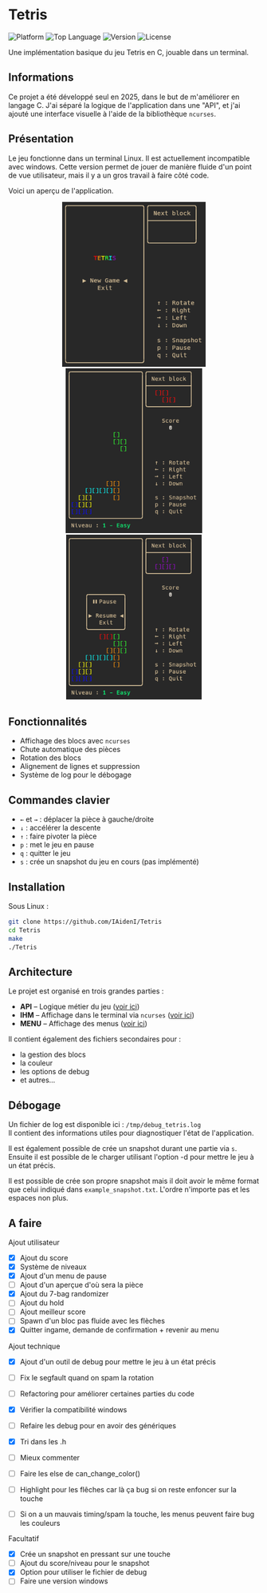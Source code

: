 # Tetris

![Platform](https://img.shields.io/badge/platform-Linux-blue)
![Top Language](https://img.shields.io/github/languages/top/IAidenI/Tetris)
![Version](https://img.shields.io/badge/version-0.1-yellow)
![License](https://img.shields.io/badge/license-MIT-green)

Une implémentation basique du jeu Tetris en C, jouable dans un terminal.

## Informations

Ce projet a été développé seul en 2025, dans le but de m'améliorer en langage C. J'ai séparé la logique de l'application dans une "API", et j'ai ajouté une interface visuelle à l'aide de la bibliothèque `ncurses`.

## Présentation

Le jeu fonctionne dans un terminal Linux. Il est actuellement incompatible avec windows. Cette version permet de jouer de manière fluide d'un point de vue utilisateur, mais il y a un gros travail à faire côté code.

Voici un aperçu de l'application.

<p align=center>
  <img src="./docs/HomePage.png" alt="Page d'accueil" height="330">
  <img src="./docs/GameExemple.png" alt="Exemple de jeu" height="330">
  <img src="./docs/Pause.png" alt="Exemple de jeu" height="330">
</p>

## Fonctionnalités

- Affichage des blocs avec `ncurses`
- Chute automatique des pièces
- Rotation des blocs
- Alignement de lignes et suppression
- Système de log pour le débogage

## Commandes clavier

- `←` et `→` : déplacer la pièce à gauche/droite
- `↓` : accélérer la descente
- `↑` : faire pivoter la pièce
- `p` : met le jeu en pause
- `q` : quitter le jeu
- `s` : crée un snapshot du jeu en cours (pas implémenté)

## Installation

Sous Linux :

```bash
git clone https://github.com/IAidenI/Tetris
cd Tetris
make
./Tetris
```

## Architecture

Le projet est organisé en trois grandes parties :
- **API** – Logique métier du jeu ([voir ici](https://github.com/IAidenI/Tetris/tree/main/sources/game.c))
- **IHM** – Affichage dans le terminal via `ncurses` ([voir ici](https://github.com/IAidenI/Tetris/tree/main/sources/ihm.c))
- **MENU** – Affichage des menus ([voir ici](https://github.com/IAidenI/Tetris/tree/main/sources/menu.c))

Il contient également des fichiers secondaires pour :
- la gestion des blocs
- la couleur
- les options de debug
- et autres...

## Débogage

Un fichier de log est disponible ici : `/tmp/debug_tetris.log`  
Il contient des informations utiles pour diagnostiquer l'état de l'application.

Il est également possible de crée un snapshot durant une partie via `s`. Ensuite il est possible de le charger utilisant l'option -d <fichier> pour mettre le jeu à un état précis.

Il est possible de crée son propre snapshot mais il doit avoir le même format que celui indiqué dans `example_snapshot.txt`. L'ordre n'importe pas et les espaces non plus.


## A faire

Ajout utilisateur
- [X] Ajout du score
- [X] Système de niveaux
- [X] Ajout d'un menu de pause
- [ ] Ajout d'un aperçue d'où sera la pièce
- [X] Ajout du 7-bag randomizer
- [ ] Ajout du hold
- [ ] Ajout meilleur score
- [ ] Spawn d'un bloc pas fluide avec les flèches
- [X] Quitter ingame, demande de confirmation + revenir au menu

Ajout technique
- [X] Ajout d'un outil de debug pour mettre le jeu à un état précis
- [ ] Fix le segfault quand on spam la rotation
- [ ] Refactoring pour améliorer certaines parties du code
- [X] Vérifier la compatibilité windows
- [ ] Refaire les debug pour en avoir des génériques
- [X] Tri dans les .h
- [ ] Mieux commenter
- [ ] Faire les else de can_change_color()
- [ ] Highlight pour les flêches car là ça bug si on reste enfoncer sur la touche
- [ ] Si on a un mauvais timing/spam la touche, les menus peuvent faire bug les couleurs


Facultatif
- [X] Crée un snapshot en pressant sur une touche
- [ ] Ajout du score/niveau pour le snapshot
- [X] Option pour utiliser le fichier de debug
- [ ] Faire une version windows